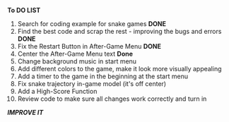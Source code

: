  __To DO LIST__

1. Search for coding example for snake games __DONE__ 
2. Find the best code and scrap the rest - improving the bugs and errors __DONE__ 
3. Fix the Restart Button in After-Game Menu __DONE__
4. Center the After-Game Menu text __Done__
5. Change background music in start menu 
6. Add different colors to the game, make it look more visually appealing 
7. Add a timer to the game in the beginning at the start menu 
8. Fix snake trajectory in-game model (it's off center)
9. Add a High-Score Function
10. Review code to make sure all changes work correctly and turn in

___IMPROVE IT___
